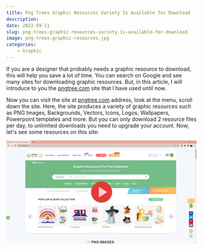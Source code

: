 ```yaml
---
title: Png Trees Graphic Resources Variety Is Available for Download
description:
date: 2022-09-11
slug: png-trees-graphic-resources-variety-is-available-for-download
image: png-trees-graphic-resources.jpg
categories:
    - Graphic
---
```


If you are a designer that probably needs a graphic resource to download, this will help you save a lot of time. You can search on Google and see many sites for downloading graphic resources. But, in this article, I will introduce to you the [pngtree.com](https://pngtree.com/) site that I have used until now.

Now you can visit the site at [pngtree.com](https://pngtree.com/) address, look at the menu, scroll down the site. Here, the site produces a variety of graphic resources such as PNG Images, Backgrounds, Vectors, Icons, Logos, Wallpapers, Powerpoint templates and more.
But you can only download 2 resource files per day, to unlimited downloads you need to upgrade your account. Now, let's see some resources on this site:

[![](png-trees-graphic-resources-variety.jpg)](https://pngtree.com/)
